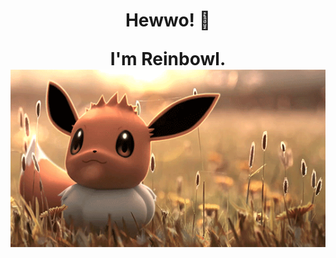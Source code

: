 <h1 align='center'> Hewwo! 👋
<p align='center'>
I'm Reinbowl.
<img src="https://github.com/Reinbowl/Reinbowl/blob/master/assets/eevee.gif">
</p>
<!--
**Reinbowl/Reinbowl** is a ✨ _special_ ✨ repository because its `README.md` (this file) appears on your GitHub profile.
